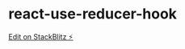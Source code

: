 # react-use-reducer-hook

[Edit on StackBlitz ⚡️](https://stackblitz.com/edit/react-use-reducer-hook)